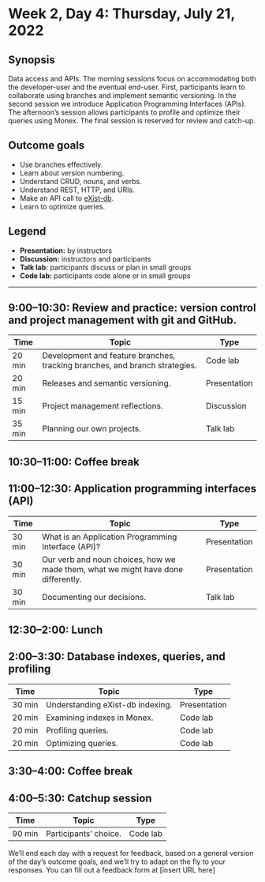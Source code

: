 # Week 2, Day 4: Thursday, July 21, 2022
## Synopsis

Data access and APIs. The morning sessions focus on accommodating both the
                developer-user and the eventual end-user. First, participants learn to collaborate
                using branches and implement semantic versioning. In the second session we introduce
                Application Programming Interfaces (APIs). The afternoon’s session allows
                participants to profile and optimize their queries using Monex. The final session is
                reserved for review and catch-up.

## Outcome goals
* Use branches effectively.
* Learn about version numbering.
* Understand CRUD, nouns, and verbs.
* Understand REST, HTTP, and URIs.
* Make an API call to [eXist-db](https://exist-db.org/exist/apps/doc/devguide_rest).
* Learn to optimize queries.

## Legend

* **Presentation:** by instructors
* **Discussion:** instructors and participants
* **Talk lab:** participants discuss or plan in small groups
* **Code lab:** participants code alone or in small groups

* * *
## 9:00–10:30: Review and practice: version control and project management with git and GitHub.

Time | Topic | Type
---- | ---- | ---- 
20 min | Development and feature branches, tracking branches, and branch strategies. | Code lab
20 min | Releases and semantic versioning. | Presentation
15 min | Project management reflections. | Discussion
35 min | Planning our own projects. | Talk lab

## 10:30–11:00: Coffee break

## 11:00–12:30: Application programming interfaces (API)

Time | Topic | Type
---- | ---- | ---- 
30 min | What is an Application Programming Interface (API)? | Presentation
30 min | Our verb and noun choices, how we made them, what we might have done differently. | Presentation
30 min | Documenting our decisions. | Talk lab

## 12:30–2:00: Lunch

## 2:00–3:30: Database indexes, queries, and profiling

Time | Topic | Type
---- | ---- | ---- 
30 min | Understanding eXist-db indexing. | Presentation
20 min | Examining indexes in Monex. | Code lab
20 min | Profiling queries. | Code lab
20 min | Optimizing queries. | Code lab

## 3:30–4:00: Coffee break

## 4:00–5:30: Catchup session

Time | Topic | Type
---- | ---- | ---- 
90 min | Participants’ choice. | Code lab

We’ll end each day with a request for feedback, based on a general version of the day’s outcome goals, and we’ll try to adapt on the fly to your responses. You can fill out a feedback form at [insert URL here]
